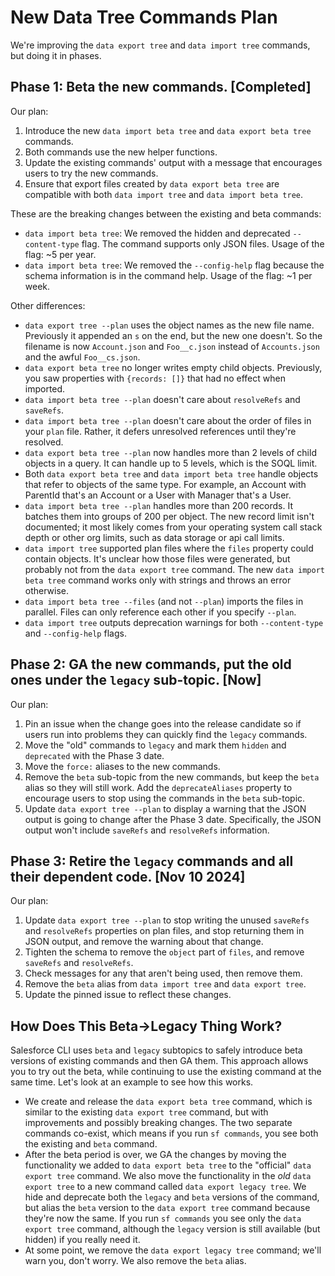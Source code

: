 # New Data Tree Commands Plan

We're improving the `data export tree` and `data import tree` commands, but doing it in phases.

## Phase 1: Beta the new commands. [Completed]

Our plan:

1. Introduce the new `data import beta tree` and `data export beta tree` commands.
1. Both commands use the new helper functions.
1. Update the existing commands' output with a message that encourages users to try the new commands.
1. Ensure that export files created by `data export beta tree` are compatible with both `data import tree` and `data import beta tree`.

These are the breaking changes between the existing and beta commands:

- `data import beta tree`: We removed the hidden and deprecated `--content-type` flag. The command supports only JSON files. Usage of the flag: ~5 per year.
- `data import beta tree`: We removed the `--config-help` flag because the schema information is in the command help. Usage of the flag: ~1 per week.

Other differences:

- `data export tree --plan` uses the object names as the new file name. Previously it appended an `s` on the end, but the new one doesn't. So the filename is now `Account.json` and `Foo__c.json` instead of `Accounts.json` and the awful `Foo__cs.json`.
- `data export beta tree` no longer writes empty child objects. Previously, you saw properties with `{records: []}` that had no effect when imported.
- `data import beta tree --plan` doesn't care about `resolveRefs` and `saveRefs`.
- `data import beta tree --plan` doesn't care about the order of files in your `plan` file. Rather, it defers unresolved references until they're resolved.
- `data export beta tree --plan` now handles more than 2 levels of child objects in a query. It can handle up to 5 levels, which is the SOQL limit.
- Both `data export beta tree` and `data import beta tree` handle objects that refer to objects of the same type. For example, an Account with ParentId that's an Account or a User with Manager that's a User.
- `data import beta tree --plan` handles more than 200 records. It batches them into groups of 200 per object. The new record limit isn't documented; it most likely comes from your operating system call stack depth or other org limits, such as data storage or api call limits.
- `data import tree` supported plan files where the `files` property could contain objects. It's unclear how those files were generated, but probably not from the `data export tree` command. The new `data import beta tree` command works only with strings and throws an error otherwise.
- `data import beta tree --files` (and not `--plan`) imports the files in parallel. Files can only reference each other if you specify `--plan`.
- `data import tree` outputs deprecation warnings for both `--content-type` and `--config-help` flags.

## Phase 2: GA the new commands, put the old ones under the `legacy` sub-topic. [Now]

Our plan:

1. Pin an issue when the change goes into the release candidate so if users run into problems they can quickly find the `legacy` commands.
1. Move the "old" commands to `legacy` and mark them `hidden` and `deprecated` with the Phase 3 date.
1. Move the `force:` aliases to the new commands.
1. Remove the `beta` sub-topic from the new commands, but keep the `beta` alias so they will still work. Add the `deprecateAliases` property to encourage users to stop using the commands in the `beta` sub-topic.
1. Update `data export tree --plan` to display a warning that the JSON output is going to change after the Phase 3 date. Specifically, the JSON output won't include `saveRefs` and `resolveRefs` information.

## Phase 3: Retire the `legacy` commands and all their dependent code. [Nov 10 2024]

Our plan:

1. Update `data export tree --plan` to stop writing the unused `saveRefs` and `resolveRefs` properties on plan files, and stop returning them in JSON output, and remove the warning about that change.
1. Tighten the schema to remove the `object` part of `files`, and remove `saveRefs` and `resolveRefs`.
1. Check messages for any that aren't being used, then remove them.
1. Remove the `beta` alias from `data import tree` and `data export tree`.
1. Update the pinned issue to reflect these changes.

## How Does This Beta->Legacy Thing Work?

Salesforce CLI uses `beta` and `legacy` subtopics to safely introduce beta versions of existing commands and then GA them. This approach allows you to try out the beta, while continuing to use the existing command at the same time. Let's look at an example to see how this works.

- We create and release the `data export beta tree` command, which is similar to the existing `data export tree` command, but with improvements and possibly breaking changes. The two separate commands co-exist, which means if you run `sf commands`, you see both the existing and `beta` command.
- After the beta period is over, we GA the changes by moving the functionality we added to `data export beta tree` to the "official" `data export tree` command. We also move the functionality in the _old_ `data export tree` to a new command called `data export legacy tree`. We hide and deprecate both the `legacy` and `beta` versions of the command, but alias the `beta` version to the `data export tree` command because they're now the same. If you run `sf commands` you see only the `data export tree` command, although the `legacy` version is still available (but hidden) if you really need it.
- At some point, we remove the `data export legacy tree` command; we'll warn you, don't worry. We also remove the `beta` alias.
